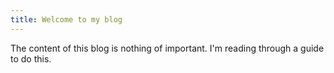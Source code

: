 ```yaml
---
title: Welcome to my blog
---
```


The content of this blog is nothing of important. I'm reading through a guide to do this. 
